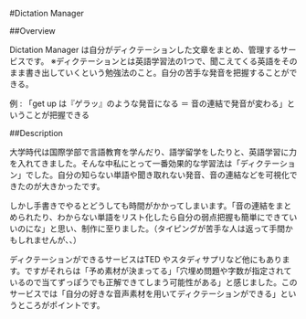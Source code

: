 #Dictation Manager

##Overview

Dictation Manager は自分がディクテーションした文章をまとめ、管理するサービスです。
※ディクテーションとは英語学習法の1つで、聞こえてくる英語をそのまま書き出していくという勉強法のこと。自分の苦手な発音を把握することができる。

例 : 「get up は『ゲラッ』のような発音になる ＝ 音の連結で発音が変わる」ということが把握できる

##Description

大学時代は国際学部で言語教育を学んだり、語学留学をしたりと、英語学習に力を入れてきました。そんな中私にとって一番効果的な学習法は「ディクテーション」でした。自分の知らない単語や聞き取れない発音、音の連結などを可視化できたのが大きかったです。

しかし手書きでやるとどうしても時間がかかってしまいます。「音の連結をまとめられたり、わからない単語をリスト化したら自分の弱点把握も簡単にできていいのにな」と思い、制作に至りました。（タイピングが苦手な人は返って手間かもしれませんが、、）

ディクテーションができるサービスはTED やスタディサプリなど他にもあります。ですがそれらは「予め素材が決まってる」「穴埋め問題や字数が指定されているので当てずっぽうでも正解できてしまう可能性がある」と感じました。このサービスでは「自分の好きな音声素材を用いてディクテーションができる」というところがポイントです。
